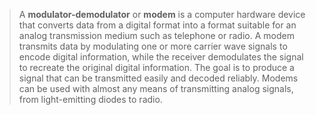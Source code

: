 > A **modulator-demodulator** or **modem** is a computer hardware device that converts data from a digital format into a format suitable for an analog transmission medium such as telephone or radio. A modem transmits data by modulating one or more carrier wave signals to encode digital information, while the receiver demodulates the signal to recreate the original digital information. The goal is to produce a signal that can be transmitted easily and decoded reliably. Modems can be used with almost any means of transmitting analog signals, from light-emitting diodes to radio.


